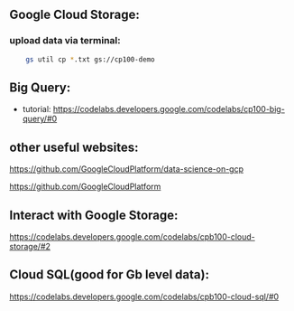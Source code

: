 ## Google Cloud Storage:
### upload data via terminal:
```bash
    gs util cp *.txt gs://cp100-demo 
```


## Big Query:
 - tutorial: https://codelabs.developers.google.com/codelabs/cp100-big-query/#0


## other useful websites:
https://github.com/GoogleCloudPlatform/data-science-on-gcp

https://github.com/GoogleCloudPlatform


## Interact with Google Storage:
https://codelabs.developers.google.com/codelabs/cpb100-cloud-storage/#2


## Cloud SQL(good for Gb level data):
https://codelabs.developers.google.com/codelabs/cpb100-cloud-sql/#0




